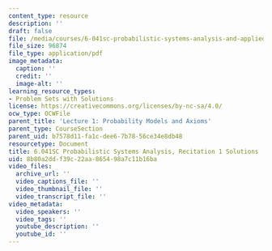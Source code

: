 ```yaml
---
content_type: resource
description: ''
draft: false
file: /media/courses/6-041sc-probabilistic-systems-analysis-and-applied-probability-fall-2013/8b80a2ddf39c22aa865498a7c11b16ba_MIT6_041SCF13_rec01_sol.pdf
file_size: 96874
file_type: application/pdf
image_metadata:
  caption: ''
  credit: ''
  image-alt: ''
learning_resource_types:
- Problem Sets with Solutions
license: https://creativecommons.org/licenses/by-nc-sa/4.0/
ocw_type: OCWFile
parent_title: 'Lecture 1: Probability Models and Axioms'
parent_type: CourseSection
parent_uid: b7578d11-fa1c-dee6-7b78-56ce34e8db48
resourcetype: Document
title: 6.041SC Probabilistic Systems Analysis, Recitation 1 Solutions
uid: 8b80a2dd-f39c-22aa-8654-98a7c11b16ba
video_files:
  archive_url: ''
  video_captions_file: ''
  video_thumbnail_file: ''
  video_transcript_file: ''
video_metadata:
  video_speakers: ''
  video_tags: ''
  youtube_description: ''
  youtube_id: ''
---
```

